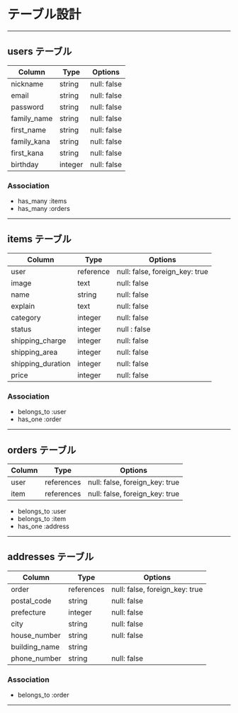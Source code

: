 # テーブル設計
--------------------------------------------------------
## users テーブル
| Column   | Type   | Options     |
| -------- | ------ | ----------- |
| nickname | string | null: false |
| email    | string | null: false |
| password | string | null: false |
| family_name  | string      | null: false |
| first_name   | string      | null: false |
| family_kana  | string      | null: false |
| first_kana   | string      | null: false |
| birthday     | integer     | null: false |
### Association
- has_many :items
- has_many :orders
--------------------------------------------------------
## items テーブル
| Column  | Type      | Options     |
| ------- | --------- | ----------- |
| user    | reference | null: false, foreign_key: true |
| image   | text      | null: false |
| name    | string    | null: false |
| explain | text      | null: false |
| category          | integer    | null: false |
| status            | integer    | null : false |
| shipping_charge   | integer    | null: false |
| shipping_area     | integer    | null: false |
| shipping_duration | integer    | null: false |
| price   | integer   | null: false |
### Association
- belongs_to :user
- has_one :order
--------------------------------------------------------
## orders テーブル
| Column  | Type       | Options                        |
| ------- | ---------- | ------------------------------ |
| user    | references | null: false, foreign_key: true |
| item    | references | null: false, foreign_key: true |
- belongs_to :user
- belongs_to :item
- has_one :address
--------------------------------------------------------
## addresses テーブル
| Column        | Type       | Options     |
| ------------- | ---------- | ----------- |
| order         | references | null: false, foreign_key: true |
| postal_code   | string     | null: false |
| prefecture    | integer    | null: false |
| city          | string     | null: false |
| house_number  | string     | null: false |
| building_name | string     |
| phone_number  | string     | null: false |
### Association
- belongs_to :order
--------------------------------------------------------
